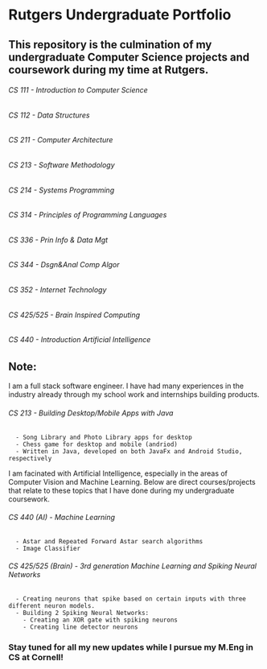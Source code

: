 # Rutgers Undergraduate Portfolio
## This repository is the culmination of my undergraduate Computer Science projects and coursework during my time at Rutgers. 

###### CS 111 - Introduction to Computer Science 
###### CS 112 - Data Structures
###### CS 211 - Computer Architecture 
###### CS 213 - Software Methodology
###### CS 214 - Systems Programming 
###### CS 314 - Principles of Programming Languages   
###### CS 336 - Prin Info & Data Mgt 
###### CS 344 - Dsgn&Anal Comp Algor
###### CS 352 - Internet Technology 
###### CS 425/525 - Brain Inspired Computing
###### CS 440 - Introduction Artificial Intelligence  


## Note: 
I am a full stack software engineer. I have had many experiences in the industry already through my school work and internships building products.

  ###### CS 213 - Building Desktop/Mobile Apps with Java  
      - Song Library and Photo Library apps for desktop  
      - Chess game for desktop and mobile (andriod)  
      - Written in Java, developed on both JavaFx and Android Studio, respectively
        
I am facinated with Artificial Intelligence, especially in the areas of Computer Vision and Machine Learning. Below are direct courses/projects that relate to these topics that I have done during my undergraduate coursework.

  ###### CS 440 (AI) - Machine Learning 
      - Astar and Repeated Forward Astar search algorithms
      - Image Classifier 
      
   ###### CS 425/525 (Brain) - 3rd generation Machine Learning and Spiking Neural Networks
      - Creating neurons that spike based on certain inputs with three different neuron models. 
      - Building 2 Spiking Neural Networks: 
        - Creating an XOR gate with spiking neurons
        - Creating line detector neurons 


### Stay tuned for all my new updates while I pursue my M.Eng in CS at Cornell! 

